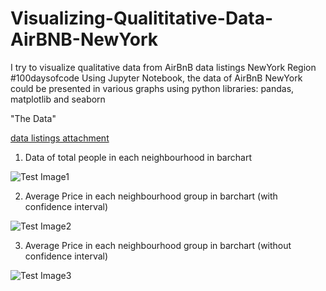 # Visualizing-Qualititative-Data-AirBNB-NewYork
I try to visualize qualitative data from AirBnB data listings NewYork Region #100daysofcode
Using Jupyter Notebook, the data of AirBnB NewYork could be presented in various graphs using python libraries: pandas, matplotlib and seaborn

"The Data"

[data listings attachment](https://github.com/altheanabila/Visualizing-Qualititative-Data-AirBNB-NewYork/blob/main/AirBnB%20data%20listings%20NewYork%20Region%20-%20Jupyter%20Notebook.html)


1. Data of total people in each neighbourhood  in barchart

![Test Image1](https://github.com/altheanabila/Visualizing-Qualititative-Data-AirBNB-NewYork/blob/main/Neighbourhoodquantity.png)

2. Average Price in each neighbourhood group in barchart (with confidence interval)

![Test Image2](https://github.com/altheanabila/Visualizing-Qualititative-Data-AirBNB-NewYork/blob/main/price.png)

3. Average Price in each neighbourhood group in barchart (without confidence interval)

![Test Image3](https://github.com/altheanabila/Visualizing-Qualititative-Data-AirBNB-NewYork/blob/main/price2.png)
